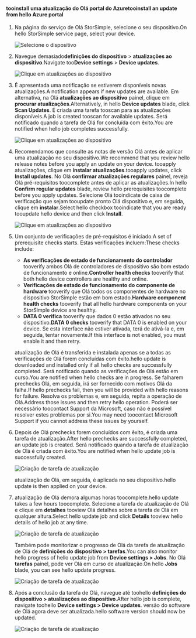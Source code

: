 <!--author=alkohli last changed: 07/07/17-->

#### <a name="tooinstall-an-update-from-hello-azure-portal"></a><span data-ttu-id="6ce58-101">tooinstall uma atualização do Olá portal do Azure</span><span class="sxs-lookup"><span data-stu-id="6ce58-101">tooinstall an update from hello Azure portal</span></span>

1. <span data-ttu-id="6ce58-102">Na página do serviço de Olá StorSimple, selecione o seu dispositivo.</span><span class="sxs-lookup"><span data-stu-id="6ce58-102">On hello StorSimple service page, select your device.</span></span>

    ![Selecione o dispositivo](./media/storsimple-8000-install-update4-via-portal/update1.png)

2. <span data-ttu-id="6ce58-104">Navegue demasiado**definições do dispositivo** > **atualizações ao dispositivo**.</span><span class="sxs-lookup"><span data-stu-id="6ce58-104">Navigate too**Device settings** > **Device updates**.</span></span>

    ![Clique em atualizações ao dispositivo](./media/storsimple-8000-install-update4-via-portal/update2.png)

2. <span data-ttu-id="6ce58-106">É apresentada uma notificação se estiverem disponíveis novas atualizações.</span><span class="sxs-lookup"><span data-stu-id="6ce58-106">A notification appears if new updates are available.</span></span> <span data-ttu-id="6ce58-107">Em alternativa, na Olá **atualizações ao dispositivo** painel, clique em **procurar atualizações**.</span><span class="sxs-lookup"><span data-stu-id="6ce58-107">Alternatively, in hello **Device updates** blade, click **Scan Updates**.</span></span> <span data-ttu-id="6ce58-108">É criada uma tarefa tooscan para as atualizações disponíveis.</span><span class="sxs-lookup"><span data-stu-id="6ce58-108">A job is created tooscan for available updates.</span></span> <span data-ttu-id="6ce58-109">Será notificado quando a tarefa de Olá for concluída com êxito.</span><span class="sxs-lookup"><span data-stu-id="6ce58-109">You are notified when hello job completes successfully.</span></span>

    ![Clique em atualizações ao dispositivo](./media/storsimple-8000-install-update4-via-portal/update3.png)

3. <span data-ttu-id="6ce58-111">Recomendamos que consulte as notas de versão Olá antes de aplicar uma atualização no seu dispositivo.</span><span class="sxs-lookup"><span data-stu-id="6ce58-111">We recommend that you review hello release notes before you apply an update on your device.</span></span> <span data-ttu-id="6ce58-112">tooapply atualizações, clique em **instalar atualizações**.</span><span class="sxs-lookup"><span data-stu-id="6ce58-112">tooapply updates, click **Install updates**.</span></span> <span data-ttu-id="6ce58-113">No Olá **confirmar atualizações regulares** painel, reveja Olá pré-requisitos toocomplete antes de aplicar as atualizações.</span><span class="sxs-lookup"><span data-stu-id="6ce58-113">In hello **Confirm regular updates** blade, review hello prerequisites toocomplete before you apply updates.</span></span> <span data-ttu-id="6ce58-114">Selecione Olá tooindicate de caixa de verificação que sejam tooupdate pronto Olá dispositivo e, em seguida, clique em **instalar**.</span><span class="sxs-lookup"><span data-stu-id="6ce58-114">Select hello checkbox tooindicate that you are ready tooupdate hello device and then click **Install**.</span></span>

    ![Clique em atualizações ao dispositivo](./media/storsimple-8000-install-update4-via-portal/update4.png)

6. <span data-ttu-id="6ce58-116">Um conjunto de verificações de pré-requisitos é iniciado.</span><span class="sxs-lookup"><span data-stu-id="6ce58-116">A set of prerequisite checks starts.</span></span> <span data-ttu-id="6ce58-117">Estas verificações incluem:</span><span class="sxs-lookup"><span data-stu-id="6ce58-117">These checks include:</span></span>
   
   * <span data-ttu-id="6ce58-118">**As verificações de estado de funcionamento do controlador** tooverify ambos Olá de controladores de dispositivo são bom estado de funcionamento e online.</span><span class="sxs-lookup"><span data-stu-id="6ce58-118">**Controller health checks** tooverify that both hello device controllers are healthy and online.</span></span>
   * <span data-ttu-id="6ce58-119">**Verificações de estado de funcionamento do componente de hardware** tooverify que Olá todos os componentes de hardware no dispositivo StorSimple estão em bom estado.</span><span class="sxs-lookup"><span data-stu-id="6ce58-119">**Hardware component health checks** tooverify that all hello hardware components on your StorSimple device are healthy.</span></span>
   * <span data-ttu-id="6ce58-120">**DATA 0 verifica** tooverify que dados 0 estão ativados no seu dispositivo.</span><span class="sxs-lookup"><span data-stu-id="6ce58-120">**DATA 0 checks** tooverify that DATA 0 is enabled on your device.</span></span> <span data-ttu-id="6ce58-121">Se esta interface não estiver ativada, terá de ativá-la e, em seguida, tentar novamente.</span><span class="sxs-lookup"><span data-stu-id="6ce58-121">If this interface is not enabled, you must enable it and then retry.</span></span>

    <span data-ttu-id="6ce58-122">atualização de Olá é transferida e instalada apenas se a todas as verificações de Olá forem concluídas com êxito.</span><span class="sxs-lookup"><span data-stu-id="6ce58-122">hello update is downloaded and installed only if all hello checks are successfully completed.</span></span> <span data-ttu-id="6ce58-123">Será notificado quando as verificações de Olá estão em curso.</span><span class="sxs-lookup"><span data-stu-id="6ce58-123">You are notified when hello checks are in progress.</span></span> <span data-ttu-id="6ce58-124">Se falharem prechecks Olá, em seguida, irá ser fornecido com motivos Olá da falha.</span><span class="sxs-lookup"><span data-stu-id="6ce58-124">If hello prechecks fail, then you will be provided with hello reasons for failure.</span></span> <span data-ttu-id="6ce58-125">Resolva os problemas e, em seguida, repita a operação de Olá.</span><span class="sxs-lookup"><span data-stu-id="6ce58-125">Address those issues and then retry hello operation.</span></span> <span data-ttu-id="6ce58-126">Poderá ser necessário toocontact Support da Microsoft, caso não é possível resolver estes problemas por si.</span><span class="sxs-lookup"><span data-stu-id="6ce58-126">You may need toocontact Microsoft Support if you cannot address these issues by yourself.</span></span>

7. <span data-ttu-id="6ce58-127">Depois de Olá prechecks forem concluídos com êxito, é criada uma tarefa de atualização.</span><span class="sxs-lookup"><span data-stu-id="6ce58-127">After hello prechecks are successfully completed, an update job is created.</span></span> <span data-ttu-id="6ce58-128">Será notificado quando a tarefa de atualização de Olá é criada com êxito.</span><span class="sxs-lookup"><span data-stu-id="6ce58-128">You are notified when hello update job is successfully created.</span></span>
   
    ![Criação de tarefa de atualização](./media/storsimple-8000-install-update4-via-portal/update6.png)
   
    <span data-ttu-id="6ce58-130">atualização de Olá, em seguida, é aplicada no seu dispositivo.</span><span class="sxs-lookup"><span data-stu-id="6ce58-130">hello update is then applied on your device.</span></span>

9. <span data-ttu-id="6ce58-131">atualização de Olá demora algumas horas toocomplete.</span><span class="sxs-lookup"><span data-stu-id="6ce58-131">hello update takes a few hours toocomplete.</span></span> <span data-ttu-id="6ce58-132">Selecione a tarefa de atualização de Olá e clique em **detalhes** tooview Olá detalhes sobre a tarefa de Olá em qualquer altura.</span><span class="sxs-lookup"><span data-stu-id="6ce58-132">Select hello update job and click **Details** tooview hello details of hello job at any time.</span></span>

    ![Criação de tarefa de atualização](./media/storsimple-8000-install-update4-via-portal/update8.png)

     <span data-ttu-id="6ce58-134">Também pode monitorizar o progresso de Olá da tarefa de atualização de Olá de **definições do dispositivo > tarefas**.</span><span class="sxs-lookup"><span data-stu-id="6ce58-134">You can also monitor hello progress of hello update job from **Device settings > Jobs**.</span></span> <span data-ttu-id="6ce58-135">No Olá **tarefas** painel, pode ver Olá em curso de atualização.</span><span class="sxs-lookup"><span data-stu-id="6ce58-135">On hello **Jobs** blade, you can see hello update progress.</span></span>

     ![Criação de tarefa de atualização](./media/storsimple-8000-install-update4-via-portal/update7.png)

10. <span data-ttu-id="6ce58-137">Após a conclusão da tarefa de Olá, navegue até toohello **definições do dispositivo > atualizações ao dispositivo**.</span><span class="sxs-lookup"><span data-stu-id="6ce58-137">After hello job is complete, navigate toohello **Device settings > Device updates**.</span></span> <span data-ttu-id="6ce58-138">versão do software de Olá agora deve ser atualizada.</span><span class="sxs-lookup"><span data-stu-id="6ce58-138">hello software version should now be updated.</span></span>

    ![Criação de tarefa de atualização](./media/storsimple-8000-install-update4-via-portal/update9.png)

